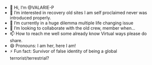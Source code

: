 - 👋 Hi, I’m @VALARIE-P
- 👀 I’m interested in recovery old sites I am self proclaimed never was introduced properly.
- 🌱 I’m currently in a huge dilemma multiple life changing issue
- 💞️ I’m looking to collaborate with the old crew, member when...
- 📫 How to reach me well some already know Virtual ways please do share. 
- 😄 Pronouns: I am her, here I am! 
- ⚡ Fun fact: Survivor of false identity of being a global terrorist/terrestrial? 

<!---
VALARIE-P/VALARIE-P is a ✨ special ✨ repository because its `README.md` (this file) appears on your GitHub profile.
You can click the Preview link to take a look at your changes.
--->

